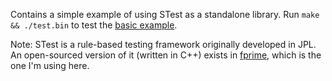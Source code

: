 Contains a simple example of using STest as a standalone library. Run `make && ./test.bin` to test the [basic example](https://github.com/Anirban166/STD/blob/main/test.cpp).

Note: STest is a rule-based testing framework originally developed in JPL. An open-sourced version of it (written in C++) exists in [fprime](https://github.com/nasa/fprime/tree/master/STest), which is the one I'm using here.
